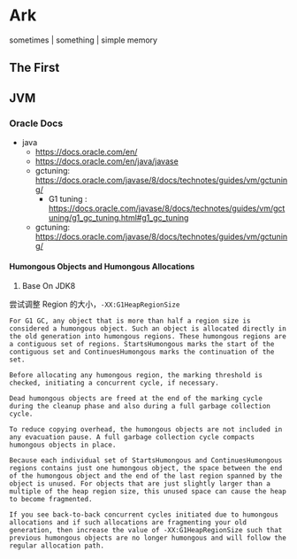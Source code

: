 # Ark
sometimes | something | simple memory 



## The First

## JVM 

### Oracle Docs

- java
  - https://docs.oracle.com/en/
  - https://docs.oracle.com/en/java/javase
  - gctuning: https://docs.oracle.com/javase/8/docs/technotes/guides/vm/gctuning/
    - G1 tuning : https://docs.oracle.com/javase/8/docs/technotes/guides/vm/gctuning/g1_gc_tuning.html#g1_gc_tuning
  - gctuning: https://docs.oracle.com/javase/8/docs/technotes/guides/vm/gctuning/
  
  
#### Humongous Objects and Humongous Allocations

1. Base On JDK8

尝试调整 Region 的大小，`-XX:G1HeapRegionSize`

```
For G1 GC, any object that is more than half a region size is considered a humongous object. Such an object is allocated directly in the old generation into humongous regions. These humongous regions are a contiguous set of regions. StartsHumongous marks the start of the contiguous set and ContinuesHumongous marks the continuation of the set.

Before allocating any humongous region, the marking threshold is checked, initiating a concurrent cycle, if necessary.

Dead humongous objects are freed at the end of the marking cycle during the cleanup phase and also during a full garbage collection cycle.

To reduce copying overhead, the humongous objects are not included in any evacuation pause. A full garbage collection cycle compacts humongous objects in place.

Because each individual set of StartsHumongous and ContinuesHumongous regions contains just one humongous object, the space between the end of the humongous object and the end of the last region spanned by the object is unused. For objects that are just slightly larger than a multiple of the heap region size, this unused space can cause the heap to become fragmented.

If you see back-to-back concurrent cycles initiated due to humongous allocations and if such allocations are fragmenting your old generation, then increase the value of -XX:G1HeapRegionSize such that previous humongous objects are no longer humongous and will follow the regular allocation path.
```






